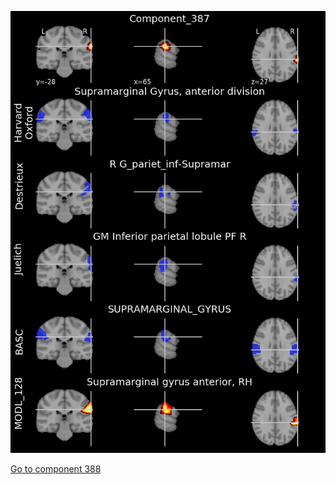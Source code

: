 


![387](preliminary/387.jpg "Component 387")

[Go to component 388](https://parietal-inria.github.io/MODL_atlas/512/388 "Component 388")